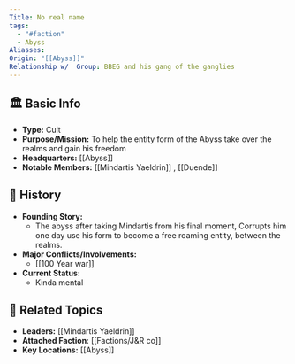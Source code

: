 ```yaml
---
Title: No real name
tags:
  - "#faction"
  - Abyss
Aliasses: 
Origin: "[[Abyss]]"
Relationship w/  Group: BBEG and his gang of the ganglies
---
```


## 🏛️ Basic Info
- **Type:** Cult
- **Purpose/Mission:**  To help the entity form of the Abyss take over the realms and gain his freedom
- **Headquarters:** [[Abyss]]
- **Notable Members:** [[Mindartis Yaeldrin]] , [[Duende]]  

## 📖 History
- **Founding Story:**  
	- The abyss after taking Mindartis from his final moment, Corrupts him one day use his form to become a free roaming entity, between the realms.
- **Major Conflicts/Involvements:**  
	- [[100 Year war]]
- **Current Status:**
	- Kinda mental

## 🔗 Related Topics
- **Leaders:** [[Mindartis Yaeldrin]]
- **Attached Faction**: [[Factions/J&R co]]
- **Key Locations:** [[Abyss]]